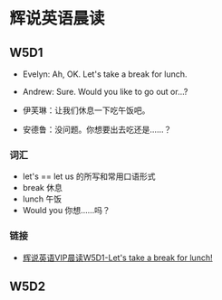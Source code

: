 # 辉说英语晨读

## W5D1

- Evelyn: Ah, OK. Let's take a break for lunch.
- Andrew: Sure. Would you like to go out or...?

- 伊芙琳：让我们休息一下吃午饭吧。
- 安德鲁：没问题。你想要出去吃还是……？

### 词汇

- let's == let us 的所写和常用口语形式
- break 休息
- lunch 午饭
- Would you 你想……吗？

### 链接

- [辉说英语VIP晨读W5D1-Let's take a break for lunch!](https://mp.weixin.qq.com/s/J2YXyVLs3MZ49SwUF-lcGA)

## W5D2


